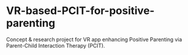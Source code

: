 # VR-based-PCIT-for-positive-parenting
 Concept &amp; research project for VR app enhancing Positive Parenting via Parent-Child Interaction Therapy (PCIT).
